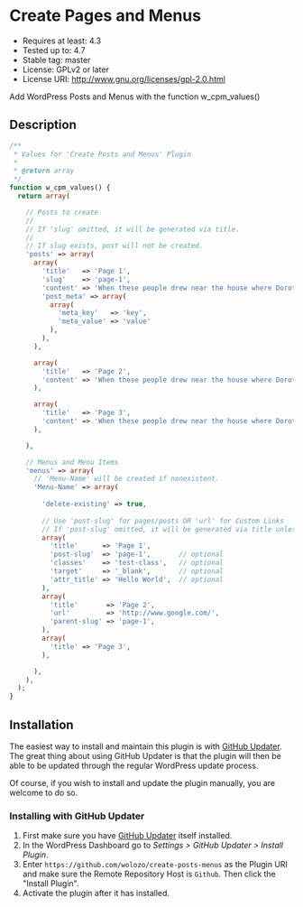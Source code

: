 # Create Pages and Menus

* Requires at least:  4.3
* Tested up to:       4.7
* Stable tag:         master
* License:            GPLv2 or later
* License URI:        http://www.gnu.org/licenses/gpl-2.0.html

Add WordPress Posts and Menus with the function w_cpm_values()

## Description

```php
/**
 * Values for 'Create Posts and Menus' Plugin
 *
 * @return array
 */
function w_cpm_values() {  
  return array(

    // Posts to create
    //
    // If 'slug' omitted, it will be generated via title.
    //
    // If slug exists, post will not be created.
    'posts' => array(
      array(
        'title'   => 'Page 1',
        'slug'    => 'page-1',
        'content' => 'When these people drew near the house where Dorothy was standing in the doorway.',
        'post_meta' => array(
          array(
            'meta_key'   => 'key',
            'meta_value' => 'value'
          ),
        ),
      ),

      array(
        'title'   => 'Page 2',
        'content' => 'When these people drew near the house where Dorothy was standing in the doorway.',
      ),

      array(
        'title'   => 'Page 3',
        'content' => 'When these people drew near the house where Dorothy was standing in the doorway.',
      ),

    ),

    // Menus and Menu Items
    'menus' => array(
      // 'Menu-Name' will be created if nonexistent.
      'Menu-Name' => array(
      
        'delete-existing' => true,
        
        // Use 'post-slug' for pages/posts OR 'url' for Custom Links
        // If 'post-slug' omitted, it will be generated via title unless 'url' is used.
        array(
          'title'      => 'Page 1',
          'post-slug'  => 'page-1',       // optional
          'classes'    => 'test-class',   // optional
          'target'     => '_blank',       // optional
          'attr_title' => 'Hello World',  // optional
        ),
        array(
          'title'       => 'Page 2',
          'url'         => 'http://www.google.com/',
          'parent-slug' => 'page-1',
        ),
        array(
          'title' => 'Page 3',
        ),

      ),
    ),
  );
}
```

## Installation

The easiest way to install and maintain this plugin is with [GitHub Updater](https://github.com/afragen/github-updater). The great thing about using GitHub Updater is that the plugin will then be able to be updated through the regular WordPress update process.

Of course, if you wish to install and update the plugin manually, you are welcome to do so.

### Installing with GitHub Updater
1. First make sure you have [GitHub Updater](https://github.com/afragen/github-updater/wiki/Installation) itself installed.
2. In the WordPress Dashboard go to *Settings > GitHub Updater > Install Plugin*.
3. Enter `https://github.com/wolozo/create-posts-menus` as the Plugin URI and make sure the Remote Repository Host is `Github`. Then click the "Install Plugin".
4. Activate the plugin after it has installed.
